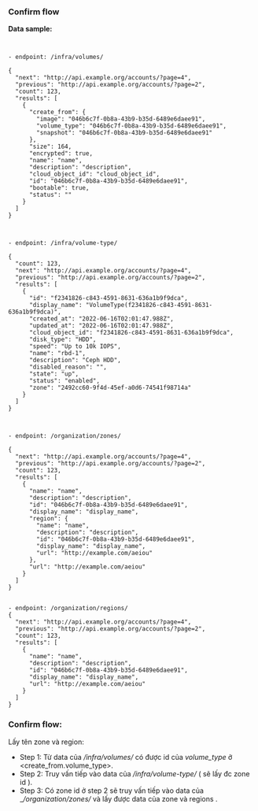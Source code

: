 ### Confirm flow


**Data sample:**
```


- endpoint: /infra/volumes/

{
  "next": "http://api.example.org/accounts/?page=4",
  "previous": "http://api.example.org/accounts/?page=2",
  "count": 123,
  "results": [
    {
      "create_from": {
        "image": "046b6c7f-0b8a-43b9-b35d-6489e6daee91",
        "volume_type": "046b6c7f-0b8a-43b9-b35d-6489e6daee91",
        "snapshot": "046b6c7f-0b8a-43b9-b35d-6489e6daee91"
      },
      "size": 164,
      "encrypted": true,
      "name": "name",
      "description": "description",
      "cloud_object_id": "cloud_object_id",
      "id": "046b6c7f-0b8a-43b9-b35d-6489e6daee91",
      "bootable": true,
      "status": ""
    }
  ]
}

```

```


- endpoint: /infra/volume-type/

{
  "count": 123,
  "next": "http://api.example.org/accounts/?page=4",
  "previous": "http://api.example.org/accounts/?page=2",
  "results": [
    {
      "id": "f2341826-c843-4591-8631-636a1b9f9dca",
      "display_name": "VolumeType(f2341826-c843-4591-8631-636a1b9f9dca)",
      "created_at": "2022-06-16T02:01:47.988Z",
      "updated_at": "2022-06-16T02:01:47.988Z",
      "cloud_object_id": "f2341826-c843-4591-8631-636a1b9f9dca",
      "disk_type": "HDD",
      "speed": "Up to 10k IOPS",
      "name": "rbd-1",
      "description": "Ceph HDD",
      "disabled_reason": "",
      "state": "up",
      "status": "enabled",
      "zone": "2492cc60-9f4d-45ef-a0d6-74541f98714a"
    }
  ]
}


```


```

- endpoint: /organization/zones/

{
  "next": "http://api.example.org/accounts/?page=4",
  "previous": "http://api.example.org/accounts/?page=2",
  "count": 123,
  "results": [
    {
      "name": "name",
      "description": "description",
      "id": "046b6c7f-0b8a-43b9-b35d-6489e6daee91",
      "display_name": "display_name",
      "region": {
        "name": "name",
        "description": "description",
        "id": "046b6c7f-0b8a-43b9-b35d-6489e6daee91",
        "display_name": "display_name",
        "url": "http://example.com/aeiou"
      },
      "url": "http://example.com/aeiou"
    }
  ]
}

```




```

- endpoint: /organization/regions/
{
  "next": "http://api.example.org/accounts/?page=4",
  "previous": "http://api.example.org/accounts/?page=2",
  "count": 123,
  "results": [
    {
      "name": "name",
      "description": "description",
      "id": "046b6c7f-0b8a-43b9-b35d-6489e6daee91",
      "display_name": "display_name",
      "url": "http://example.com/aeiou"
    }
  ]
}

```


### Confirm flow:

Lấy tên zone và region:

- Step 1: Từ data của _/infra/volumes/_ có được id của _volume_type_ ở <create_from.volume_type>.
- Step 2: Truy vấn tiếp vào data của _/infra/volume-type/_ ( sẽ lấy đc zone id ).
- Step 3: Có zone id ở step 2 sẽ truy vấn tiếp vào data của __/organization/zones/_ và lấy được data của zone và regions .
